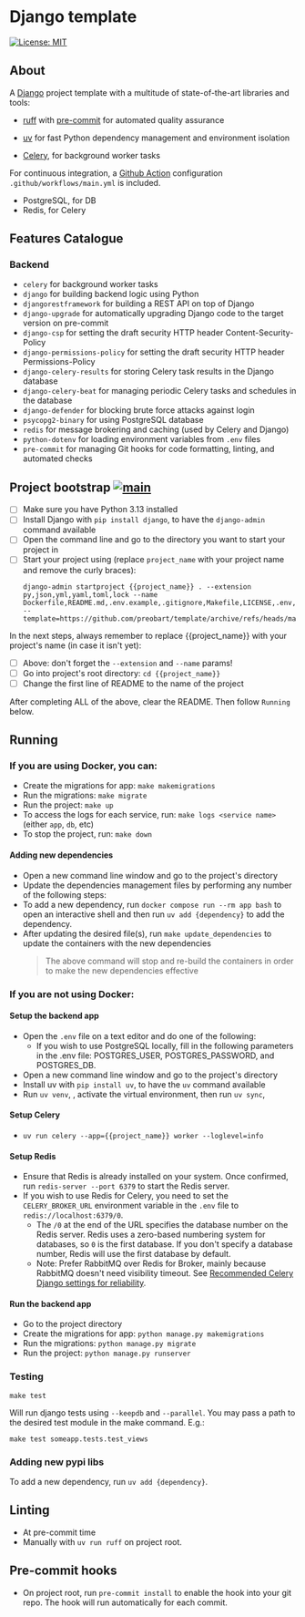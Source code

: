 # Django template

[![License: MIT](https://img.shields.io/github/license/vintasoftware/django-react-boilerplate.svg)](LICENSE)

## About

A [Django](https://www.djangoproject.com/) project template with a multitude of state-of-the-art libraries and tools:

-   [ruff](https://github.com/astral-sh/ruff) with [pre-commit](https://pre-commit.com/) for automated quality assurance

-   [uv](https://github.com/astral-sh/uv) for fast Python dependency management and environment isolation

-   [Celery](https://docs.celeryq.dev/en/stable/), for background worker tasks

For continuous integration, a [Github Action](https://github.com/features/actions) configuration `.github/workflows/main.yml` is included.

-   PostgreSQL, for DB
-   Redis, for Celery

## Features Catalogue

### Backend

-   `celery` for background worker tasks
-   `django` for building backend logic using Python
-   `djangorestframework` for building a REST API on top of Django
-   `django-upgrade` for automatically upgrading Django code to the target version on pre-commit
-   `django-csp` for setting the draft security HTTP header Content-Security-Policy
-   `django-permissions-policy` for setting the draft security HTTP header Permissions-Policy
-   `django-celery-results` for storing Celery task results in the Django database
-   `django-celery-beat` for managing periodic Celery tasks and schedules in the database
-   `django-defender` for blocking brute force attacks against login
-   `psycopg2-binary` for using PostgreSQL database
-   `redis` for message brokering and caching (used by Celery and Django)
-   `python-dotenv` for loading environment variables from `.env` files
-   `pre-commit` for managing Git hooks for code formatting, linting, and automated checks

## Project bootstrap [![main](https://github.com/preobart/template/actions/workflows/main.yml/badge.svg)](https://github.com/preobart/template/actions/workflows/main.yml) 

-   [ ] Make sure you have Python 3.13 installed
-   [ ] Install Django with `pip install django`, to have the `django-admin` command available
-   [ ] Open the command line and go to the directory you want to start your project in
-   [ ] Start your project using (replace `project_name` with your project name and remove the curly braces):
    ```
    django-admin startproject {{project_name}} . --extension py,json,yml,yaml,toml,lock --name Dockerfile,README.md,.env.example,.gitignore,Makefile,LICENSE,.env,.github --template=https://github.com/preobart/template/archive/refs/heads/main.zip
    ```
In the next steps, always remember to replace {{project_name}} with your project's name (in case it isn't yet):
-   [ ] Above: don't forget the `--extension` and `--name` params!
-   [ ] Go into project's root directory: `cd {{project_name}}`
-   [ ] Change the first line of README to the name of the project

After completing ALL of the above, clear the README. Then follow `Running` below.

## Running

### If you are using Docker, you can:

-   Create the migrations for app:
    `make makemigrations`
-   Run the migrations:
    `make migrate`
-   Run the project:
    `make up`
-   To access the logs for each service, run:
    `make logs <service name>` (either `app`, `db`, etc)
-   To stop the project, run:
    `make down`

#### Adding new dependencies

-   Open a new command line window and go to the project's directory
-   Update the dependencies management files by performing any number of the following steps:
-   To add a new dependency, run `docker compose run --rm app bash` to open an interactive shell and then run `uv add {dependency}` to add the dependency. 
-   After updating the desired file(s), run `make update_dependencies` to update the containers with the new dependencies
    > The above command will stop and re-build the containers in order to make the new dependencies effective


### If you are not using Docker:

#### Setup the backend app

-   Open the `.env` file on a text editor and do one of the following:
    -   If you wish to use PostgreSQL locally, fill in the following parameters in the .env file: POSTGRES_USER, POSTGRES_PASSWORD, and POSTGRES_DB.
-   Open a new command line window and go to the project's directory
-   Install uv with `pip install uv`, to have the `uv` command available
-   Run `uv venv`, , activate the virtual environment, then run `uv sync`, 

#### Setup Celery

-   `uv run celery --app={{project_name}} worker --loglevel=info`


#### Setup Redis

-   Ensure that Redis is already installed on your system. Once confirmed, run `redis-server --port 6379` to start the Redis server.
-   If you wish to use Redis for Celery, you need to set the `CELERY_BROKER_URL` environment variable in the `.env` file to `redis://localhost:6379/0`.
    -   The `/0` at the end of the URL specifies the database number on the Redis server. Redis uses a zero-based numbering system for databases, so `0` is the first database. If you don't specify a database number, Redis will use the first database by default.
    -   Note: Prefer RabbitMQ over Redis for Broker, mainly because RabbitMQ doesn't need visibility timeout. See [Recommended Celery Django settings for reliability](https://gist.github.com/fjsj/da41321ac96cf28a96235cb20e7236f6).

#### Run the backend app

-   Go to the project directory
-   Create the migrations for app:
    `python manage.py makemigrations`
-   Run the migrations:
    `python manage.py migrate`
-   Run the project:
    `python manage.py runserver`

### Testing

`make test`

Will run django tests using `--keepdb` and `--parallel`. You may pass a path to the desired test module in the make command. E.g.:

`make test someapp.tests.test_views`

### Adding new pypi libs

To add a new dependency, run `uv add {dependency}`.

## Linting

-   At pre-commit time
-   Manually with `uv run ruff` on project root.

## Pre-commit hooks

-   On project root, run `pre-commit install` to enable the hook into your git repo. The hook will run automatically for each commit.
